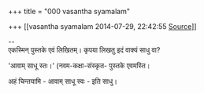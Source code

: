 +++
title = "000 vasantha syamalam"

+++
[[vasantha syamalam	2014-07-29, 22:42:55 [Source](https://groups.google.com/g/samskrita/c/EXfELMT-sJs)]]



  

  

--  
एकस्मिन् पुस्तके एवं लिखितम्। कृपया लिखतु इदं वाक्यं साधु वा?

  

'आवाम् साधू स्तः।' (नवम-कक्षा-संस्कृत- पुस्तके एवमस्ति।

  

अहं चिन्तयामि - आवाम् साधू स्वः - इति साधु।

